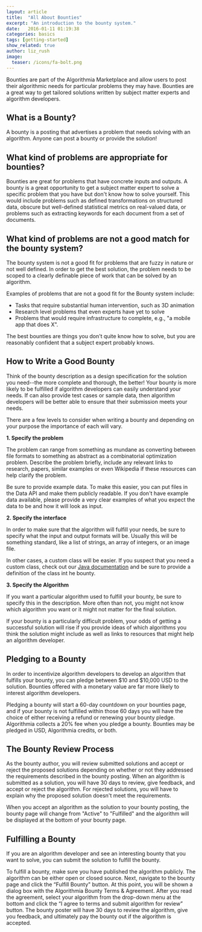 ```yaml
---
layout: article
title:  "All About Bounties"
excerpt: "An introduction to the bounty system."
date:   2016-01-11 01:19:38
categories: basics 
tags: [getting-started]
show_related: true
author: liz_rush
image:
  teaser: /icons/fa-bolt.png
---
```


Bounties are part of the Algorithmia Marketplace and allow users to post their algorithmic needs for particular problems they may have. Bounties are a great way to get tailored solutions written by subject matter experts and algorithm developers. 

## What is a Bounty?

A bounty is a posting that advertises a problem that needs solving with an algorithm. Anyone can post a bounty or provide the solution! 

## What kind of problems are appropriate for bounties?

Bounties are great for problems that have concrete inputs and outputs. A bounty is a great opportunity to get a subject matter expert to solve a specific problem that you have but don't know how to solve yourself. This would include problems such as defined transformations on structured data, obscure but well-defined statistical metrics on real-valued data, or problems such as extracting keywords for each document from a set of documents.

## What kind of problems are not a good match for the bounty system?

The bounty system is not a good fit for problems that are fuzzy in nature or not well defined. In order to get the best solution, the problem needs to be scoped to a clearly definable piece of work that can be solved by an algorithm.


Examples of problems that are not a good fit for the Bounty system include:

* Tasks that require substantial human intervention, such as 3D animation
* Research level problems that even experts have yet to solve
* Problems that would require infrastructure to complete, e.g., "a mobile app that does X". 

The best bounties are things you don't quite know how to solve, but you are reasonably confident that a subject expert probably knows.

## How to Write a Good Bounty

Think of the bounty description as a design specification for the solution you need--the more complete and thorough, the better! Your bounty is more likely to be fulfilled if algorithm developers can easily understand your needs. If can also provide test cases or sample data, then algorithm developers will be better able to ensure that their submission meets your needs.

There are a few levels to consider when writing a bounty and depending on your purpose the importance of each will vary.

**1. Specify the problem**

The problem can range from something as mundane as converting between file formats to something as abstract as a combinatorial optimization problem. Describe the problem briefly, include any relevant links to research, papers, similar examples or even Wikipedia if these resources can help clarify the problem. 

Be sure to provide example data. To make this easier, you can put files in the Data API and make them publicly readable. If you don't have example data available, please provide a very clear examples of what you expect the data to be and how it will look as input.

**2. Specify the interface**

In order to make sure that the algorithm will fulfill your needs, be sure to specify what the input and output formats will be. Usually this will be something standard, like a list of strings, an array of integers, or an image file. 

In other cases, a custom class will be easier. If you suspect that you need a custom class, check out our [Java documentation](https://algorithmia.com/docs/algorithm/java/) and be sure to provide a definition of the class int he bounty.

**3. Specify the Algorithm**

If you want a particular algorithm used to fulfill your bounty, be sure to specify this in the description. More often than not, you might not know which algorithm you want or it might not matter for the final solution.

If your bounty is a particularly difficult problem, your odds of getting a successful solution will rise if you provide ideas of which algorithms you think the solution might include as well as links to resources that might help an algorithm developer.

## Pledging to a Bounty

In order to incentivize algorithm developers to develop an algorithm that fulfills your bounty, you can pledge between $10 and $10,000 USD to the solution. Bounties offered with a monetary value are far more likely to interest algorithm developers. 

Pledging a bounty will start a 60-day countdown on your bounties page, and if your bounty is not fulfilled within those 60 days you will have the choice of either receiving a refund or renewing your bounty pledge. Algorithmia collects a 20% fee when you pledge a bounty. Bounties may be pledged in USD, Algorithmia credits, or both.

## The Bounty Review Process

As the bounty author, you will review submitted solutions and accept or reject the proposed solutions depending on whether or not they addressed the requirements described in the bounty posting. When an algorithm is submitted as a solution, you will have 30 days to review, give feedback, and accept or reject the algorithm. For rejected solutions, you will have to explain why the proposed solution doesn't meet the requirements. 

When you accept an algorithm as the solution to your bounty posting, the bounty page will change from "Active" to "Fulfilled" and the algorithm will be displayed at the bottom of your bounty page. 

## Fulfilling a Bounty

If you are an algorithm developer and see an interesting bounty that you want to solve, you can submit the solution to fulfill the bounty. 

To fulfill a bounty, make sure you have published the algorithm publicly. The algorithm can be either open or closed source. Next, navigate to the bounty page and click the “Fulfill Bounty" button. At this point, you will be shown a dialog box with the Algorithmia Bounty Terms & Agreement. After you read the agreement, select your algorithm from the drop-down menu at the bottom and click the “I agree to terms and submit algorithm for review” button. The bounty poster will have 30 days to review the algorithm, give you feedback, and ultimately pay the bounty out if the algorithm is accepted.
